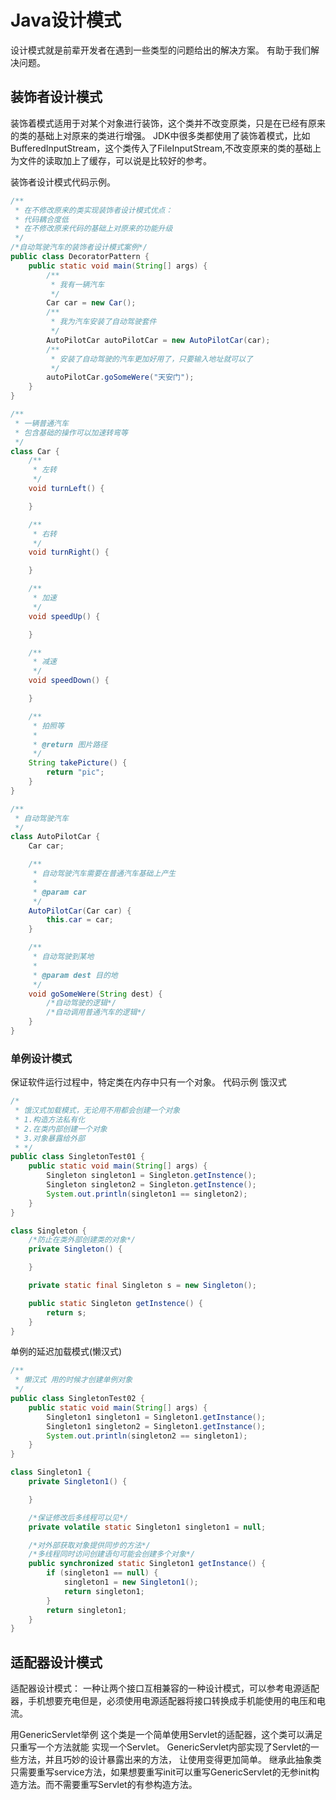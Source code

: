 # Java设计模式

设计模式就是前辈开发者在遇到一些类型的问题给出的解决方案。
有助于我们解决问题。

## 装饰者设计模式
装饰着模式适用于对某个对象进行装饰，这个类并不改变原类，只是在已经有原来的类的基础上对原来的类进行增强。
JDK中很多类都使用了装饰着模式，比如BufferedInputStream，这个类传入了FileInputStream,不改变原来的类的基础上为文件的读取加上了缓存，可以说是比较好的参考。

装饰者设计模式代码示例。
```java
/**
 * 在不修改原来的类实现装饰者设计模式优点：
 * 代码耦合度低
 * 在不修改原来代码的基础上对原来的功能升级
 */
/*自动驾驶汽车的装饰者设计模式案例*/
public class DecoratorPattern {
    public static void main(String[] args) {
        /**
         * 我有一辆汽车
         */
        Car car = new Car();
        /**
         * 我为汽车安装了自动驾驶套件
         */
        AutoPilotCar autoPilotCar = new AutoPilotCar(car);
        /**
         * 安装了自动驾驶的汽车更加好用了，只要输入地址就可以了
         */
        autoPilotCar.goSomeWere("天安门");
    }
}

/**
 * 一辆普通汽车
 * 包含基础的操作可以加速转弯等
 */
class Car {
    /**
     * 左转
     */
    void turnLeft() {

    }

    /**
     * 右转
     */
    void turnRight() {

    }

    /**
     * 加速
     */
    void speedUp() {

    }

    /**
     * 减速
     */
    void speedDown() {

    }

    /**
     * 拍照等
     *
     * @return 图片路径
     */
    String takePicture() {
        return "pic";
    }
}

/**
 * 自动驾驶汽车
 */
class AutoPilotCar {
    Car car;

    /**
     * 自动驾驶汽车需要在普通汽车基础上产生
     *
     * @param car
     */
    AutoPilotCar(Car car) {
        this.car = car;
    }

    /**
     * 自动驾驶到某地
     *
     * @param dest 目的地
     */
    void goSomeWere(String dest) {
        /*自动驾驶的逻辑*/
        /*自动调用普通汽车的逻辑*/
    }
}
```

### 单例设计模式
保证软件运行过程中，特定类在内存中只有一个对象。
代码示例
饿汉式
```java
/*
 * 饿汉式加载模式，无论用不用都会创建一个对象
 * 1.构造方法私有化
 * 2.在类内部创建一个对象
 * 3.对象暴露给外部
 * */
public class SingletonTest01 {
    public static void main(String[] args) {
        Singleton singleton1 = Singleton.getInstence();
        Singleton singleton2 = Singleton.getInstence();
        System.out.println(singleton1 == singleton2);
    }
}

class Singleton {
    /*防止在类外部创建类的对象*/
    private Singleton() {

    }

    private static final Singleton s = new Singleton();

    public static Singleton getInstence() {
        return s;
    }
}
```
单例的延迟加载模式(懒汉式)
```java
/**
 * 懒汉式 用的时候才创建单例对象
 */
public class SingletonTest02 {
    public static void main(String[] args) {
        Singleton1 singleton1 = Singleton1.getInstance();
        Singleton1 singleton2 = Singleton1.getInstance();
        System.out.println(singleton2 == singleton1);
    }
}

class Singleton1 {
    private Singleton1() {

    }

    /*保证修改后多线程可以见*/
    private volatile static Singleton1 singleton1 = null;

    /*对外部获取对象提供同步的方法*/
    /*多线程同时访问创建语句可能会创建多个对象*/
    public synchronized static Singleton1 getInstance() {
        if (singleton1 == null) {
            singleton1 = new Singleton1();
            return singleton1;
        }
        return singleton1;
    }
}
```
## 适配器设计模式
适配器设计模式：
一种让两个接口互相兼容的一种设计模式，可以参考电源适配器，手机想要充电但是，必须使用电源适配器将接口转换成手机能使用的电压和电流。

用GenericServlet举例
这个类是一个简单使用Servlet的适配器，这个类可以满足只重写一个方法就能
实现一个Servlet。
GenericServlet内部实现了Servlet的一些方法，并且巧妙的设计暴露出来的方法，
让使用变得更加简单。
继承此抽象类只需要重写service方法，如果想要重写init可以重写GenericServlet的无参init构造方法。而不需要重写Servlet的有参构造方法。

